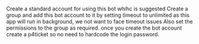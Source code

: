Create a standard account for using this bot whihc is suggested
Create a group and add this bot account to it by setting timeout to unlimited as this app will run in background, we not want to face timeout issues
Also set the permissions to the group as required.
once you create the bot account create a p4ticket so no need to hardcode the login password.
